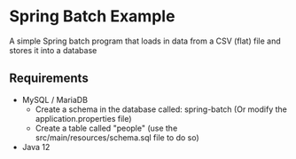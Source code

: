 # Spring Batch Example

A simple Spring batch program that loads in data from a CSV (flat) file and stores it into a database

## Requirements
* MySQL / MariaDB
  * Create a schema in the database called: spring-batch (Or modify the application.properties file) 
  * Create a table called "people" (use the src/main/resources/schema.sql file to do so)
* Java 12


